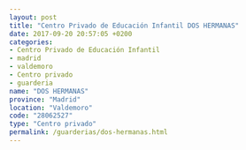 ```yaml
---
layout: post
title: "Centro Privado de Educación Infantil DOS HERMANAS"
date: 2017-09-20 20:57:05 +0200
categories:
- Centro Privado de Educación Infantil
- madrid
- valdemoro
- Centro privado
- guarderia
name: "DOS HERMANAS"
province: "Madrid"
location: "Valdemoro"
code: "28062527"
type: "Centro privado"
permalink: /guarderias/dos-hermanas.html
---
```

